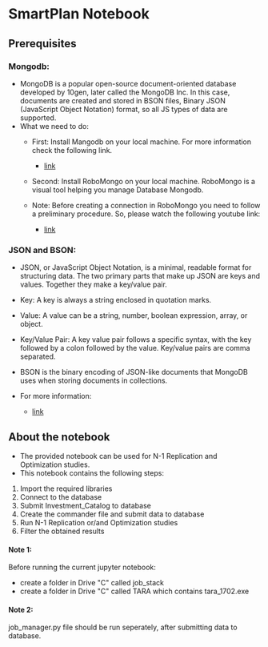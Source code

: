# SmartPlan Notebook

## Prerequisites
### Mongodb:
* MongoDB is a popular open-source document-oriented database developed by 10gen, later called the MongoDB Inc. In this case, documents are created and stored in BSON files, Binary JSON (JavaScript Object Notation) format, so all JS types of data are supported. 
* What we need to do:
  + First: Install Mangodb on your local machine. For more information check the following link.

    + [link](https://www.mongodb.com/download-center#atlas)

  + Second: Install RoboMongo on your local machine. RoboMongo is a visual tool helping you manage Database Mongodb. 
  + Note: Before creating a connection in RoboMongo you need to follow a preliminary procedure. So, please watch the following youtube link: 
 
    + [link](https://www.youtube.com/watch?v=1uFY60CESlM)


### JSON and BSON:
* JSON, or JavaScript Object Notation, is a minimal, readable format for structuring data. The two primary parts that make up JSON are keys and values. Together they make a key/value pair.
* Key: A key is always a string enclosed in quotation marks.
* Value: A value can be a string, number, boolean expression, array, or object.
* Key/Value Pair: A key value pair follows a specific syntax, with the key followed by a colon followed by the value. Key/value pairs are comma separated.
* BSON is the binary encoding of JSON-like documents that MongoDB uses when storing documents in collections.
* For more information: 
 
  + [link](https://www.tutorialspoint.com/json/index.htm)


## About the notebook
* The provided notebook can be used for N-1 Replication and Optimization studies.
* This notebook contains the following steps:
1. Import the required libraries
2. Connect to the database
3. Submit Investment_Catalog to database
4. Create the commander file and submit data to database
5. Run N-1 Replication or/and Optimization studies
6. Filter the obtained results

#### Note 1: 
Before running the current jupyter notebook:
* create a folder in Drive "C" called job_stack
* create a folder in Drive "C" called TARA which contains tara_1702.exe

#### Note 2: 
job_manager.py file should be run seperately, after submitting data to database.

